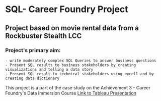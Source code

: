 # SQL- Career Foundry Project
## Project based on movie rental data from a Rockbuster Stealth LCC
### Project's primary aim:
    - write moderately complex SQL Queries to answer business questions
    - Present SQL results to business stakeholders by creating visualizations and telling a data story
    - Present SQL result to technical stakeholders using excell and by creating data dictionary
  
This project is a part of the case study on the Achievement 3 - Career Foundry's Data Immersion Course
<a href = https://public.tableau.com/app/profile/ray.rusli.junior/viz/RockbusterSQLpresentation/Story1> Link to Tableau Presentation
